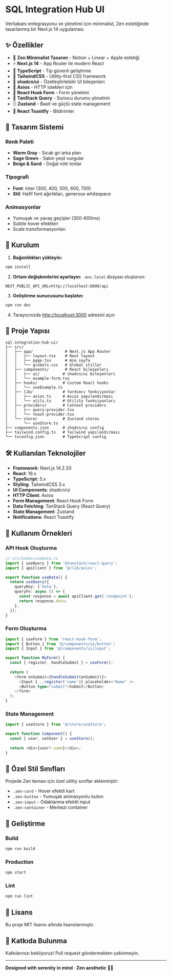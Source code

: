 # SQL Integration Hub UI

Veritabanı entegrasyonu ve yönetimi için minimalist, Zen estetiğinde tasarlanmış bir Next.js 14 uygulaması.

## ✨ Özellikler

- 🎨 **Zen Minimalist Tasarım** - Notion + Linear + Apple estetiği
- ⚡ **Next.js 14** - App Router ile modern React
- 🎯 **TypeScript** - Tip güvenli geliştirme
- 💅 **TailwindCSS** - Utility-first CSS framework
- 🧩 **shadcn/ui** - Özelleştirilebilir UI bileşenleri
- 📡 **Axios** - HTTP istekleri için
- 📝 **React Hook Form** - Form yönetimi
- 🔄 **TanStack Query** - Sunucu durumu yönetimi
- 🗄️ **Zustand** - Basit ve güçlü state management
- 🔔 **React Toastify** - Bildirimler

## 🎨 Tasarım Sistemi

### Renk Paleti
- **Warm Gray** - Sıcak gri arka plan
- **Sage Green** - Sakin yeşil vurgular
- **Beige & Sand** - Doğal nötr tonlar

### Tipografi
- **Font**: Inter (300, 400, 500, 600, 700)
- **Stil**: Hafif font ağırlıkları, generous whitespace

### Animasyonlar
- Yumuşak ve yavaş geçişler (300-600ms)
- Subtle hover efektleri
- Scale transformasyonları

## 🚀 Kurulum

1. **Bağımlılıkları yükleyin:**
```bash
npm install
```

2. **Ortam değişkenlerini ayarlayın:**
`.env.local` dosyası oluşturun:
```env
NEXT_PUBLIC_API_URL=http://localhost:8080/api
```

3. **Geliştirme sunucusunu başlatın:**
```bash
npm run dev
```

4. Tarayıcınızda [http://localhost:3000](http://localhost:3000) adresini açın

## 📁 Proje Yapısı

```
sql-integration-hub-ui/
├── src/
│   ├── app/              # Next.js App Router
│   │   ├── layout.tsx    # Root layout
│   │   ├── page.tsx      # Ana sayfa
│   │   └── globals.css   # Global stiller
│   ├── components/       # React bileşenleri
│   │   ├── ui/          # shadcn/ui bileşenleri
│   │   └── example-form.tsx
│   ├── hooks/           # Custom React hooks
│   │   └── useExample.ts
│   ├── lib/             # Yardımcı fonksiyonlar
│   │   ├── axios.ts     # Axios yapılandırması
│   │   └── utils.ts     # Utility fonksiyonları
│   ├── providers/       # Context providers
│   │   ├── query-provider.tsx
│   │   └── toast-provider.tsx
│   └── store/           # Zustand stores
│       └── useStore.ts
├── components.json      # shadcn/ui config
├── tailwind.config.ts   # Tailwind yapılandırması
└── tsconfig.json        # TypeScript config
```

## 🛠️ Kullanılan Teknolojiler

- **Framework**: Next.js 14.2.33
- **React**: 19.x
- **TypeScript**: 5.x
- **Styling**: TailwindCSS 3.x
- **UI Components**: shadcn/ui
- **HTTP Client**: Axios
- **Form Management**: React Hook Form
- **Data Fetching**: TanStack Query (React Query)
- **State Management**: Zustand
- **Notifications**: React Toastify

## 📝 Kullanım Örnekleri

### API Hook Oluşturma

```typescript
// src/hooks/useData.ts
import { useQuery } from '@tanstack/react-query';
import { apiClient } from '@/lib/axios';

export function useData() {
  return useQuery({
    queryKey: ['data'],
    queryFn: async () => {
      const response = await apiClient.get('/endpoint');
      return response.data;
    },
  });
}
```

### Form Oluşturma

```typescript
import { useForm } from 'react-hook-form';
import { Button } from '@/components/ui/button';
import { Input } from '@/components/ui/input';

export function MyForm() {
  const { register, handleSubmit } = useForm();
  
  return (
    <form onSubmit={handleSubmit(onSubmit)}>
      <Input {...register('name')} placeholder="Name" />
      <Button type="submit">Submit</Button>
    </form>
  );
}
```

### State Management

```typescript
import { useStore } from '@/store/useStore';

export function Component() {
  const { user, setUser } = useStore();
  
  return <div>{user?.name}</div>;
}
```

## 🎨 Özel Stil Sınıfları

Projede Zen teması için özel utility sınıflar eklenmiştir:

- `.zen-card` - Hover efektli kart
- `.zen-button` - Yumuşak animasyonlu buton
- `.zen-input` - Odaklanma efektli input
- `.zen-container` - Merkezi container

## 🔧 Geliştirme

### Build

```bash
npm run build
```

### Production

```bash
npm start
```

### Lint

```bash
npm run lint
```

## 📄 Lisans

Bu proje MIT lisansı altında lisanslanmıştır.

## 🤝 Katkıda Bulunma

Katkılarınızı bekliyoruz! Pull request göndermekten çekinmeyin.

---

**Designed with serenity in mind · Zen aesthetic** 🧘‍♂️
